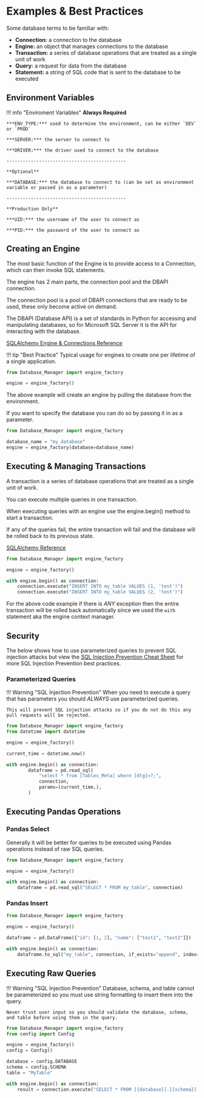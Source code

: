 # Examples & Best Practices

Some database terms to be familiar with:

- **Connection:** a connection to the database
- **Engine:** an object that manages connections to the database
- **Transaction:** a series of database operations that are treated as a single unit of work
- **Query:** a request for data from the database
- **Statement:** a string of SQL code that is sent to the database to be executed

## Environment Variables

!!! info "Enviroment Variables"
    **Always Required**
    
    ***ENV_TYPE:*** used to determine the environment, can be either `DEV` or `PROD` 

    ***SERVER:*** the server to connect to

    ***DRIVER:*** the driver used to connect to the database

    --------------------------------------------

    **Optional**

    ***DATABASE:*** the database to connect to (can be set as environment variable or passed in as a parameter)

    --------------------------------------------

    **Production Only**

    ***UID:*** the username of the user to connect as

    ***PID:*** the password of the user to connect as

## Creating an Engine

The most basic function of the Engine is to provide access to a Connection, which can then invoke SQL statements.

The engine has 2 main parts, the connection pool and the DBAPI connection.

The connection pool is a pool of DBAPI connections that are ready to be used, these only become active on demand.

The DBAPI (Database API) is a set of standards in Python for accessing and manipulating databases, so for Microsoft SQL Server it is the API for interacting with the database.

[SQLAlchemy Engine & Connections Reference](https://docs.sqlalchemy.org/en/20/core/connections.html)

!!! tip "Best Practice"
    Typical usage for engines to create one per lifetime of a single application.



```python
from Database_Manager import engine_factory

engine = engine_factory()
```

The above example will create an engine by pulling the database from the environment.

If you want to specify the database you can do so by passing it in as a parameter.

```python
from Database_Manager import engine_factory

database_name = "my_database"
engine = engine_factory(database=database_name)
```

## Executing & Managing Transactions

A transaction is a series of database operations that are treated as a single unit of work.

You can execute multiple queries in one transaction.

When executing queries with an engine use the engine.begin() method to start a transaction.

If any of the queries fail, the entire transaction will fail and the database will be rolled back to its previous state.

[SQLAlchemy Reference](https://docs.sqlalchemy.org/en/20/core/connections.html#using-transactions:~:text=for%20a%20tutorial.-,Using%20Transactions%C2%B6,-Note)

```python
from Database_Manager import engine_factory

engine = engine_factory()

with engine.begin() as connection:
    connection.execute("INSERT INTO my_table VALUES (1, 'test')")
    connection.execute("INSERT INTO my_table VALUES (2, 'test')")
```

For the above code example if there is *ANY* exception then the entire transaction will be rolled back automatically since we used the `with` statement aka the engine context manager.

## Security

The below shows how to use parameterized queries to prevent SQL injection attacks but view the
[SQL Injection Prevention Cheat Sheet](https://cheatsheetseries.owasp.org/cheatsheets/SQL_Injection_Prevention_Cheat_Sheet.html#sql-injection-prevention-cheat-sheet) for more SQL Injection Prevention best practices.

### Parameterized Queries

!!! Warning "SQL Injection Prevention"
    When you need to execute a query that has parameters you should *ALWAYS* use parameterized queries.
    
    This will prevent SQL injection attacks so if you do not do this any pull requests will be rejected.

```python
from Database_Manager import engine_factory
from datetime import datetime

engine = engine_factory()

current_time = datetime.now()

with engine.begin() as connection:
        dataframe = pd.read_sql(
            "select * from [Tables_Meta] where [dtg]=?;",
            connection,
            params=(current_time,),
        )
```

## Executing Pandas Operations

### Pandas Select

Generally it will be better for queries to be executed using Pandas operations instead of raw SQL queries.

```python
from Database_Manager import engine_factory

engine = engine_factory()

with engine.begin() as connection:
    dataframe = pd.read_sql("SELECT * FROM my_table", connection)
```

### Pandas Insert

```python
from Database_Manager import engine_factory

engine = engine_factory()

dataframe = pd.DataFrame({"id": [1, 2], "name": ["test1", "test2"]})

with engine.begin() as connection:
    dataframe.to_sql("my_table", connection, if_exists="append", index=False, pa)
```

## Executing Raw Queries

!!! Warning "SQL Injection Prevention"
    Database, schema, and table cannot be parameterized so you must use string formatting to insert them into the query.
    
    Never trust user input so you should validate the database, schema, and table before using them in the query.

```python
from Database_Manager import engine_factory
from config import Config

engine = engine_factory()
config = Config()

database = config.DATABASE
schema = config.SCHEMA
table = "MyTable"

with engine.begin() as connection:
    result = connection.execute("SELECT * FROM [{database}].[{schema}].[{table}]")
```



